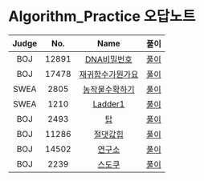 # Algorithm_Practice 오답노트

|   Judge   | No. | Name | 풀이 |
| :-----: | :------: | :------: | :------: | 
|   BOJ  | 12891 | [DNA비밀번호](https://www.acmicpc.net/problem/12891) | [풀이](https://github.com/smarfy99/Algorithm_Practice/blob/main/Algo/BOJ/BOJ_12891_DNA%E1%84%87%E1%85%B5%E1%84%86%E1%85%B5%E1%86%AF%E1%84%87%E1%85%A5%E1%86%AB%E1%84%92%E1%85%A9.java)|
|   BOJ  | 17478 | [재귀함수가뭔가요](https://www.acmicpc.net/problem/17478) | [풀이](https://github.com/smarfy99/Algorithm_Practice/blob/main/Algo/BOJ/BOJ_17478_%EC%9E%AC%EA%B7%80%ED%95%A8%EC%88%98%EA%B0%80%EB%AD%94%EA%B0%80%EC%9A%94.java)|
|   SWEA | 2805 | [농작물수확하기](https://swexpertacademy.com/main/code/problem/problemDetail.do?contestProbId=AV7GLXqKAWYDFAXB) | [풀이](https://github.com/smarfy99/Algorithm_Practice/blob/main/Algo/SWEA/SWEA_2805_%EB%86%8D%EC%9E%91%EB%AC%BC%EC%88%98%ED%99%95%ED%95%98%EA%B8%B0.java)|
|   SWEA | 1210 | [Ladder1](https://swexpertacademy.com/main/code/problem/problemDetail.do?contestProbId=AV14ABYKADACFAYh) | [풀이](https://github.com/smarfy99/Algorithm_Practice/blob/main/Algo/SWEA/SWEA_1210_Ladder1.java)|
|   BOJ| 2493 | [탑](https://www.acmicpc.net/problem/2493h) | [풀이](https://github.com/smarfy99/Algorithm_Practice/blob/main/Algo/BOJ/BOJ_2493_%E1%84%90%E1%85%A1%E1%86%B8.java)|
|   BOJ  | 11286 | [절댓값힙](https://www.acmicpc.net/problem/11286) | [풀이](https://github.com/smarfy99/Algorithm_Practice/blob/main/Algo/BOJ/BOJ_11286_%E1%84%8C%E1%85%A5%E1%86%AF%E1%84%83%E1%85%A2%E1%86%BA%E1%84%80%E1%85%A1%E1%86%B9%E1%84%92%E1%85%B5%E1%86%B8.java) |
|   BOJ  | 14502 | [연구소](https://www.acmicpc.net/problem/14502) | [풀이](https://github.com/smarfy99/Algorithm_Practice/blob/main/Algo/BOJ/BOJ_14502_%EC%97%B0%EA%B5%AC%EC%86%8C.java) |
|   BOJ  | 2239 | [스도쿠](https://www.acmicpc.net/problem/2239) | [풀이](https://github.com/smarfy99/Algorithm_Practice/blob/main/Algo/BOJ/BOJ_2239_%EC%8A%A4%EB%8F%84%EC%BF%A0.java) |
